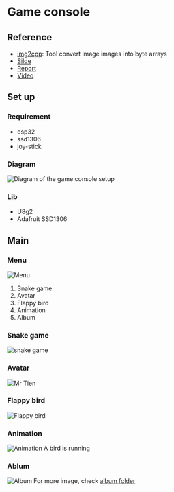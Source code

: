 # Game console 
## Reference
- [img2cpp](https://javl.github.io/image2cpp/): Tool convert image images into byte arrays 
- [Silde]()
- [Report]()
- [Video]()
## Set up
### Requirement
- esp32
- ssd1306
- joy-stick
### Diagram
![Diagram of the game console setup](img\diagram\diagram_woki.png)
### Lib
- U8g2
- Adafruit SSD1306
## Main
### Menu
![Menu](img/menu/menu.png)
1. Snake game
2. Avatar 
3. Flappy bird 
4. Animation
5. Album
### Snake game
![snake game](img/1_snake/snake_game.png)
### Avatar
![Mr Tien](img/2_Image/mr_Tien.png)
### Flappy bird
![Flappy bird](img/3_flappybird/flappy_bird.png)
### Animation
![Animation](img/4_animation/animation.png)
A bird is running
### Ablum
![Album](img/5_album/album2.png)
For more image, check [album folder](img/5_album/)